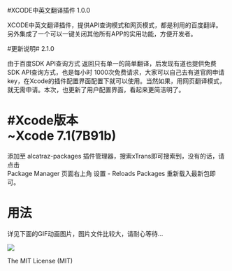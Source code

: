 #XCODE中英文翻译插件
1.0.0 

XCODE中英文翻译插件，提供API查询模式和网页模式，都是利用的百度翻译。另外集成了一个可以一键关闭其他所有APP的实用功能，方便开发者。

#更新说明#
2.1.0 

由于百度SDK API查询方式 返回只有单一的简单翻译，后发现有道也提供免费SDK API查询方式，也是每小时 1000次免费请求，大家可以自己去有道官网申请key，在Xcode的插件配置界面配置下就可以使用。当然如果，用网页翻译模式，
就无需申请。本次，也更新了用户配置界面，看起来更简洁明了。

#Xcode版本  
~Xcode 7.1(7B91b)  
=
添加至 alcatraz-packages 插件管理器，搜索xTrans即可搜索到，没有的话，请点击  
Package Manager 页面右上角 设置 - Reloads Packages 重新载入最新包即可。

# 用法 #
详见下面的GIF动画图片，图片文件比较大，请耐心等待...

![](http://i1.tietuku.com/02502185ae160529.gif)

The MIT License (MIT)
